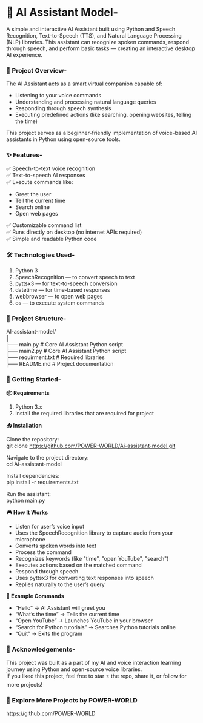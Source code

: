 <h1>🤖 AI Assistant Model-</h1>
A simple and interactive AI Assistant built using Python and Speech Recognition, Text-to-Speech (TTS), and Natural Language Processing (NLP) libraries. This assistant can recognize spoken commands, respond through speech, and perform basic tasks — creating an interactive desktop AI experience.

<h3>📌 Project Overview-</h3>

The AI Assistant acts as a smart virtual companion capable of:
<ul>
<li>Listening to your voice commands</li>
<li>Understanding and processing natural language queries</li>
<li>Responding through speech synthesis</li>
<li>Executing predefined actions (like searching, opening websites, telling the time)</li>
</ul>
This project serves as a beginner-friendly implementation of voice-based AI assistants in Python using open-source tools.

<h3>✨ Features-</h3>
✅ Speech-to-text voice recognition<br>
✅ Text-to-speech AI responses<br>
✅ Execute commands like:
<ul>
<li>Greet the user</li>
<li>Tell the current time</li>
<li>Search online</li>
<li>Open web pages </li>
</ul>
✅ Customizable command list<br>
✅ Runs directly on desktop (no internet APIs required)<br>
✅ Simple and readable Python code

<h3>🛠️ Technologies Used-</h3>

1. Python 3
2. SpeechRecognition — to convert speech to text
3. pyttsx3 — for text-to-speech conversion
4. datetime — for time-based responses
5. webbrowser — to open web pages
6. os — to execute system commands

<h3>📁 Project Structure-</h3>

AI-assistant-model/<br>
│<br>
├── main.py               # Core AI Assistant Python script<br>
├── main2.py # Core AI Assistant Python script<br>
├── requirment.txt           # Required libraries<br>
├── README.md                   # Project documentation<br>

<h3>🚀 Getting Started-</h3>

<b>📦 Requirements</b>

1. Python 3.x
2. Install the required libraries that are required for project

<b>📥 Installation</b>

Clone the repository:<br>
git clone https://github.com/POWER-WORLD/Ai-assistant-model.git

Navigate to the project directory:<br>
cd Ai-assistant-model

Install dependencies:<br>
pip install -r requirements.txt

Run the assistant:<br>
python main.py

<b>🎮 How It Works</b>
<ul>
<li>Listen for user’s voice input</li>
<li>Uses the SpeechRecognition library to capture audio from your microphone</li>
<li>Converts spoken words into text</li>
<li>Process the command</li>
<li>Recognizes keywords (like "time", "open YouTube", "search")</li>
<li>Executes actions based on the matched command</li>
<li>Respond through speech</li>
<li>Uses pyttsx3 for converting text responses into speech</li>
<li>Replies naturally to the user’s query</li>
</ul>

<b>🧠 Example Commands</b>
<ul>
<li>“Hello” → AI Assistant will greet you</li>
<li>“What’s the time” → Tells the current time</li>
<li>“Open YouTube” → Launches YouTube in your browser</li>
<li>“Search for Python tutorials” → Searches Python tutorials online</li>
<li>“Quit” → Exits the program</li>
</ul>

<h3>🙌 Acknowledgements-</h3>

This project was built as a part of my AI and voice interaction learning journey using Python and open-source voice libraries.<br>
If you liked this project, feel free to star ⭐ the repo, share it, or follow for more projects!

<h3>🔗 Explore More Projects by POWER-WORLD</h3>
https://github.com/POWER-WORLD

